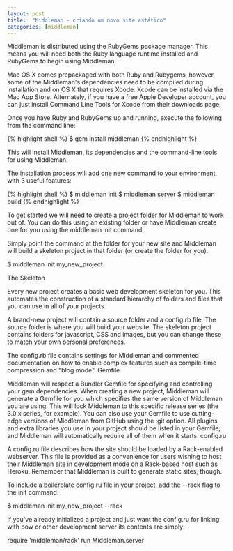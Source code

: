 ```yaml
---
layout: post
title:  "Middleman - criando um novo site estático"
categories: [middleman]
---
```

Middleman is distributed using the RubyGems package manager. This means you will need both the Ruby language runtime installed and RubyGems to begin using Middleman.

Mac OS X comes prepackaged with both Ruby and Rubygems, however, some of the Middleman's dependencies need to be compiled during installation and on OS X that requires Xcode. Xcode can be installed via the Mac App Store. Alternately, if you have a free Apple Developer account, you can just install Command Line Tools for Xcode from their downloads page.

Once you have Ruby and RubyGems up and running, execute the following from the command line:

{% highlight shell %}
$ gem install middleman
{% endhighlight %}

This will install Middleman, its dependencies and the command-line tools for using Middleman.

The installation process will add one new command to your environment, with 3 useful features:

{% highlight shell %}
$ middleman init
$ middleman server
$ middleman build
{% endhighlight %}


To get started we will need to create a project folder for Middleman to work out of. You can do this using an existing folder or have Middleman create one for you using the middleman init command.

Simply point the command at the folder for your new site and Middleman will build a skeleton project in that folder (or create the folder for you).

$ middleman init my_new_project

The Skeleton

Every new project creates a basic web development skeleton for you. This automates the construction of a standard hierarchy of folders and files that you can use in all of your projects.

A brand-new project will contain a source folder and a config.rb file. The source folder is where you will build your website. The skeleton project contains folders for javascript, CSS and images, but you can change these to match your own personal preferences.

The config.rb file contains settings for Middleman and commented documentation on how to enable complex features such as compile-time compression and "blog mode".
Gemfile

Middleman will respect a Bundler Gemfile for specifying and controlling your gem dependencies. When creating a new project, Middleman will generate a Gemfile for you which specifies the same version of Middleman you are using. This will lock Middleman to this specific release series (the 3.0.x series, for example). You can also use your Gemfile to use cutting-edge versions of Middleman from GitHub using the :git option. All plugins and extra libraries you use in your project should be listed in your Gemfile, and Middleman will automatically require all of them when it starts.
config.ru

A config.ru file describes how the site should be loaded by a Rack-enabled webserver. This file is provided as a convenience for users wishing to host their Middleman site in development mode on a Rack-based host such as Heroku. Remember that Middleman is built to generate static sites, though.

To include a boilerplate config.ru file in your project, add the --rack flag to the init command:

$ middleman init my_new_project --rack

If you've already initialized a project and just want the config.ru for linking with pow or other development server its contents are simply:

require 'middleman/rack'
run Middleman.server
